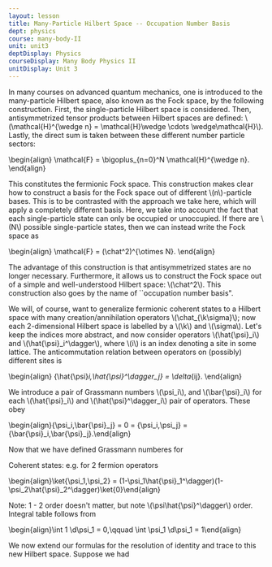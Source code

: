 ```yaml
---
layout: lesson
title: Many-Particle Hilbert Space -- Occupation Number Basis
dept: physics
course: many-body-II
unit: unit3
deptDisplay: Physics
courseDisplay: Many Body Physics II
unitDisplay: Unit 3
---
```

In many courses on advanced quantum mechanics, one is introduced to the many-particle Hilbert space, also known as the Fock space, by the following construction. First, the single-particle Hilbert space is considered. Then, antisymmetrized tensor products between Hilbert spaces are defined: \\(\mathcal{H}^{\wedge n} = \mathcal{H}\wedge \cdots \wedge\mathcal{H}\\). Lastly, the direct sum is taken between these different number particle sectors: 

$$$$\begin{align}
\mathcal{F} = \bigoplus_{n=0}^N \mathcal{H}^{\wedge n}.
\end{align}$$$$

This constitutes the fermionic Fock space. This construction makes clear how to construct a basis for the Fock space out of different \\(n\\)-particle bases. This is to be contrasted with the approach we take here, which will apply a completely different basis. Here, we take into account the fact that each single-particle state can only be occupied or unoccupied. If there are \\(N\\) possible single-particle states, then we can instead write the Fock space as 

$$$$\begin{align}
\mathcal{F} = (\chat^2)^{\otimes N}.
\end{align}$$$$

The advantage of this construction is that antisymmetrized states are no longer necessary. Furthermore, it allows us to construct the Fock space out of a simple and well-understood Hilbert space: \\(\chat^2\\). This construction also goes by the name of ``occupation number basis". 

We will, of course, want to generalize fermionic coherent states to a Hilbert space with many creation/annihilation operators \\(\chat_{\k\sigma}\\); now each 2-dimensional Hilbert space is labelled by a \\(\k\\) and \\(\sigma\\). Let's keep the indices more abstract, and now consider operators \\(\hat{\psi}_i\\) and \\(\hat{\psi}_i^\dagger\\), where \\(i\\) is an index denoting a site in some lattice. The anticommutation relation between operators on (possibly) different sites is

$$$$\begin{align}
\{\hat{\psi}_i,\hat{\psi}^\dagger_j\} = \delta_{ij}.
\end{align}$$$$

We introduce a pair of Grassmann numbers \\(\psi_i\\), and \\(\bar{\psi}_i\\) for each \\(\hat{\psi}_i\\) and \\(\hat{\psi}^\dagger_i\\) pair of operators. These obey

$$$$\begin{align}\{\psi_i,\bar{\psi}_j\} = 0 = \{\psi_i,\psi_j\} = \{\bar{\psi}_i,\bar{\psi}_j\}.\end{align}$$$$

Now that we have defined Grassmann numberes for 

 Coherent states: e.g. for 2 fermion operators

$$$$\begin{align}\ket{\psi_1,\psi_2} = (1-\psi_1\hat{\psi}_1^\dagger)(1-\psi_2\hat{\psi}_2^\dagger)\ket{0}\end{align}$$$$

Note: 1 - 2 order doesn't matter, but note \\(\psi\hat{\psi}^\dagger\\) order. Integral table follows from

$$$$\begin{align}\int 1 \d\psi_1 = 0,\qquad \int \psi_1 \d\psi_1 = 1\end{align}$$$$

We now extend our formulas for the resolution of identity and trace to this new Hilbert space. Suppose we had 


